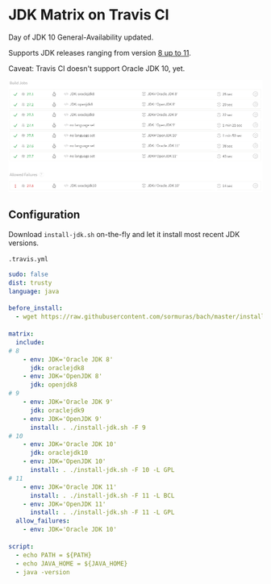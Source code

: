 # JDK Matrix on Travis CI

Day of JDK 10 General-Availability updated.

Supports JDK releases ranging from version [8 up to 11](https://travis-ci.org/sormuras/sormuras.github.io).

Caveat: Travis CI doesn't support Oracle JDK 10, yet.

[<img src="2018-03-20-jdk-matrix-screenshot.png">](https://travis-ci.org/sormuras/sormuras.github.io)


## Configuration

Download `install-jdk.sh` on-the-fly and let it install most recent JDK versions.

`.travis.yml`

```yml
sudo: false
dist: trusty
language: java

before_install:
  - wget https://raw.githubusercontent.com/sormuras/bach/master/install-jdk.sh

matrix:
  include:
# 8
    - env: JDK='Oracle JDK 8'
      jdk: oraclejdk8
    - env: JDK='OpenJDK 8'
      jdk: openjdk8
# 9
    - env: JDK='Oracle JDK 9'
      jdk: oraclejdk9
    - env: JDK='OpenJDK 9'
      install: . ./install-jdk.sh -F 9
# 10
    - env: JDK='Oracle JDK 10'
      jdk: oraclejdk10
    - env: JDK='OpenJDK 10'
      install: . ./install-jdk.sh -F 10 -L GPL
# 11
    - env: JDK='Oracle JDK 11'
      install: . ./install-jdk.sh -F 11 -L BCL
    - env: JDK='OpenJDK 11'
      install: . ./install-jdk.sh -F 11 -L GPL
  allow_failures:
    - env: JDK='Oracle JDK 10'

script:
  - echo PATH = ${PATH}
  - echo JAVA_HOME = ${JAVA_HOME}
  - java -version
```
